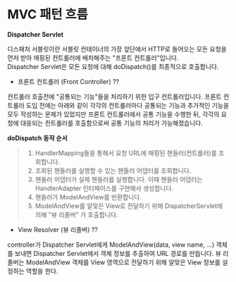 # MVC 패턴 흐름

**Dispatcher Servlet**

디스패처 서블릿이란 서블릿 컨테이너의 가장 앞단에서 HTTP로 들어오는 모든 요청을 먼저 받아 매핑된 컨트롤러에 배차해주는 "프론트 컨트롤러"입니다.<br>
Dispatcher Servlet은 모든 요청에 대해 doDispatch()를 최종적으로 호출합니다.

- 프론트 컨트롤러 (Front Controller) ??

컨트롤러 호출전에 "공통되는 기능"들을 처리하기 위한 입구 컨트롤러입니다. 프론트 컨트롤러 도입 전에는 아래와 같이 각각의 컨트롤러마다 공통되는 기능과 추가적인 기능을 모두 작성하는 문제가 있었지만 프론트 컨트롤러에서 공통 기능을 수행한 뒤, 각각의 요청에 대응되는 컨트롤러를 호출함으로써 공통 기능의 처리가 가능해졌습니다.

**doDispatch 동작 순서**

> 1. HandlerMapping들을 통해서 요청 URL에 매핑된 핸들러(컨트롤러)를 조회합니다.
> 2. 조회된 핸들러를 실행할 수 있는 핸들러 어댑터를 조회합니다.
> 3. 핸들러 어댑터가 실제 핸들러를 실행합니다. 이때 핸들러 어댑터는 HandlerAdapter 인터페이스를 구현해서 생성합니다.
> 4. 핸들러가 ModelAndView를 반환합니다.
> 5. ModelAndView를 알맞은 View로 전달하기 위해 DispatcherServlet에 의해 "뷰 리졸버" 가 호출합니다.

- View Resolver (뷰 리졸버) ??

controller가 Dispatcher Servlet에게 ModelAndView(data, view name, ...) 객체를 보내면 Dispatcher Servlet에서 객체 정보를 추출하여 URL 경로를 만듭니다. 뷰 리졸버는 ModelAndView 객체를 View 영역으로 전달하기 위해 알맞은 View 정보를 설정하는 역할을 한다.
